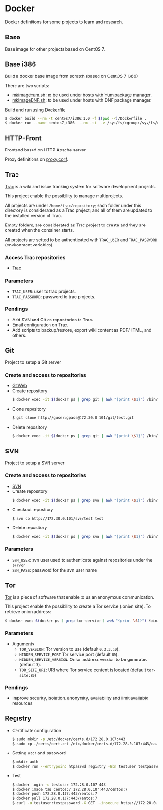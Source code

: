 # Docker
Docker definitions for some projects to learn and research.

## Base

Base image for other projects based on CentOS 7.

## Base i386

Build a docker base image from scratch (based on CentOS 7 i386)

There are two scripts:
 - [mkImageYum.sh](https://github.com/maximatt/docker/blob/master/base_i386/mkImageYum.sh): to be used under hosts with Yum package manager.
 - [mkImageDNF.sh](https://github.com/maximatt/docker/blob/master/base_i386/mkImageDNF.sh): to be used under hosts with DNF package manager.
 
Build and run using [Dockerfile](https://github.com/maximatt/docker/blob/master/base_i386/Dockerfile) 
```bash
$ docker build --rm -t centos7/i386:1.0 -f $(pwd -P)/Dockerfile .
$ docker run --name centos7_i386  --rm -ti  -v /sys/fs/cgroup:/sys/fs/cgroup:ro -v /tmp -v /run centos7/i386:1.0
```
 
## HTTP-Front

Frontend based on HTTP Apache server.

Proxy definitions on [proxy.conf](https://github.com/maximatt/docker/blob/master/httpd/config/proxy.conf).

## Trac

[Trac](https://trac.edgewall.org/) is a wiki and issue tracking system for software development projects.

This project enable the possibility to manage multiprojects.

All projects are under `/home/trac/repository`; each folder under this directory is considerated as a Trac project; and all of them are updated to the installed version of Trac.

Empty folders, are considerated as Trac project to create and they are created when the container starts.

All projects are setted to be authenticated with `TRAC_USER` and `TRAC_PASSWORD` (environment variables).

### Access Trac repositories
 - [Trac](http://172.30.0.101/trac/)

### Parameters
  - `TRAC_USER`: user to trac projects.
  - `TRAC_PASSWORD`: password to trac projects.

### Pendings
 - Add SVN and Git as repositories to Trac.
 - Email configuration on Trac.
 - Add scripts to backup/restore, export wiki content as PDF/HTML, and others.

## Git

Project to setup a Git server

### Create and access to repositories
 - [GitWeb](http://172.30.0.101/gitweb/)
 - Create repository
   ```bash
   $ docker exec -it $(docker ps | grep git | awk "{print \$1}") /bin/bash -c "git.sh create test"
   ```  
 - Clone repository
   ```bash
   $ git clone http://guser:gpass@172.30.0.101/git/test.git
   ```
 - Delete repository
   ```bash
   $ docker exec -it $(docker ps | grep git | awk "{print \$1}") /bin/bash -c "git.sh delete test"
   ```

## SVN

Project to setup a SVN server

### Create and access to repositories
 - [SVN](http://172.30.0.101/svn/)
 - Create repository
   ```bash
   $ docker exec -it $(docker ps | grep svn | awk "{print \$1}") /bin/bash -c "svn.sh create test"
   ```  
 - Checkout repository
   ```bash
   $ svn co http://172.30.0.101/svn/test test
   ```
 - Delete repository
   ```bash
   $ docker exec -it $(docker ps | grep svn | awk "{print \$1}") /bin/bash -c "svn.sh delete test"
   ```

### Parameters
  - `SVN_USER`: svn user used to authenticate against repositories under the server
  - `SVN_PASS`: password for the svn user name
  
## Tor

[Tor](www.torproject.org) is a piece of software that enable to us an anonymous communication.

This project enable the possibility to create a Tor service (.onion site).
To retrieve onion address: 
```bash
$ docker exec $(docker ps | grep tor-service | awk "{print \$1}") /bin/bash -c 'cat ./hidden_service/hostname'
```

### Parameters
- Arguments
  - `TOR_VERSION`: Tor version to use (default `0.3.3.10`).
  - `HIDDEN_SERVICE_PORT` Tor service port (default `80`).
  - `HIDDEN_SERVICE_VERSION`: Onion address version to be generated (default `3`).
  - `TOR_SITE_URI`: URI where Tor service content is located (default `tor-site:80`)

### Pendings

 - Improve security, isolation, anonymity, availability and limit available resources.

## Registry

  - Certificate configuration
    ```bash
    $ sudo mkdir -p /etc/docker/certs.d/172.28.0.107:443
    $ sudo cp ./certs/cert.crt /etc/docker/certs.d/172.28.0.107:443/ca.crt
    ```
  - Setting user and password
    ```bash
    $ mkdir auth
    $ docker run --entrypoint htpasswd registry -Bbn testuser testpassword > auth/htpasswd
    ```
  - Test
    ```bash
    $ docker login -u testuser 172.28.0.107:443
    $ docker image tag centos:7 172.28.0.107:443/centos:7
    $ docker push 172.28.0.107:443/centos:7
    $ docker pull 172.28.0.107:443/centos:7
    $ curl -u testuser:testpassword -X GET --insecure https://172.28.0.107/v2/centos/tags/list | jq .
    ```
